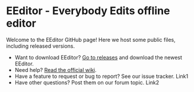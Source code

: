 # EEditor - Everybody Edits offline editor  
  
Welcome to the EEditor GitHub page! Here we host some public files, including released versions.  
  
* Want to download EEditor? [Go to releases](https://github.com/Madis0/eeditor/releases/latest) and download the newest EEditor.  
* Need help? [Read the official wiki](https://github.com/Madis0/eeditor/wiki).  
* Have a feature to request or bug to report? See our issue tracker. Link1  
* Have other questions? Post them on our forum topic. Link2  
